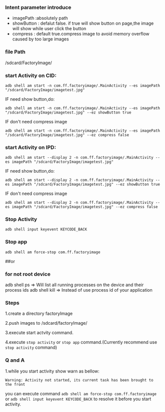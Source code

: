 ### Intent parameter introduce
- imagePath :absolutely path
- showButton : defalut false. if true will show button on page,the image will show while user click the button
- compress : default true.compress image to avoid memory overflow caused by too large images

### file Path
/sdcard/FactoryImage/

### start Activity on CID:
```
adb shell am start -n com.ff.factoryimage/.MainActivity --es imagePath "/sdcard/FactoryImage/imagetest.jpg"
```
IF need show button,do:
```
adb shell am start -n com.ff.factoryimage/.MainActivity --es imagePath "/sdcard/FactoryImage/imagetest.jpg" --ez showButton true
```
IF don't need compress image
```
adb shell am start -n com.ff.factoryimage/.MainActivity --es imagePath "/sdcard/FactoryImage/imagetest.jpg" --ez compress false
```
### start Activity on IPD:

```
adb shell am start --display 2 -n com.ff.factoryimage/.MainActivity --es imagePath "/sdcard/FactoryImage/imagetest.jpg"
```
IF need show button,do:
```
adb shell am start --display 2 -n com.ff.factoryimage/.MainActivity --es imagePath "/sdcard/FactoryImage/imagetest.jpg" --ez showButton true
```
IF don't need compress image
```
adb shell am start --display 2 -n com.ff.factoryimage/.MainActivity --es imagePath "/sdcard/FactoryImage/imagetest.jpg" --ez compress false
```

### Stop Activity
```
adb shell input keyevent KEYCODE_BACK
```

### Stop app
```
adb shell am force-stop com.ff.factoryimage
```
##or
### for not root device
adb shell ps => Will list all running processes on the device and their process ids
adb shell kill <PID> => Instead of <PID> use process id of your application

### Steps
1.create a directory factoryImage 

2.push images to /sdcard/factoryImage/ 

3.execute start actvity command. 

4.execute `stop activity` or `stop app` command.(Currently recommend use `stop activity` command)


### Q and A
1.while you start activity show warn as bellow:
```
Warning: Activity not started, its current task has been brought to the front
```
you can execute command `adb shell am force-stop com.ff.factoryimage` or `adb shell input keyevent KEYCODE_BACK` to resolve it before you start activity.
